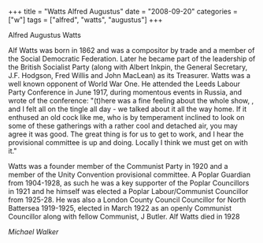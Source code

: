 +++
title = "Watts Alfred Augustus"
date = "2008-09-20"
categories = ["w"]
tags = ["alfred", "watts", "augustus"]
+++

Alfred Augustus Watts

Alf Watts was born in 1862 and was a compositor by trade and a member of the Social Democratic Federation. Later he became part of the leadership of the British Socialist Party (along with Albert Inkpin, the General Secretary, J.F. Hodgson, Fred Willis and John MacLean) as its Treasurer. Watts was a well known opponent of World War One. He attended the Leeds Labour Party Conference in June 1917, during momentous events in Russia, and wrote of the conference: "(t)here was a fine feeling about the whole show, , and I felt all on the tingle all day - we talked about it all the way home. If it enthused an old cock like me, who is by temperament inclined to look on some of these gatherings with a rather cool and detached air, you may agree it was good. The great thing is for us to get to work, and I hear the provisional committee is up and doing. Locally I think we must get on with it."  
  
Watts was a founder member of the Communist Party in 1920 and a member of the Unity Convention provisional committee. A Poplar Guardian from 1904-1928, as such he was a key supporter of the Poplar Councillors in 1921 and he himself was elected a Poplar Labour/Communist Councillor from 1925-28. He was also a London County Council Councillor for North Battersea 1919-1925, elected in March 1922 as an openly Communist Councillor along with fellow Communist, J Butler. Alf Watts died in 1928

_Michael Walker_
